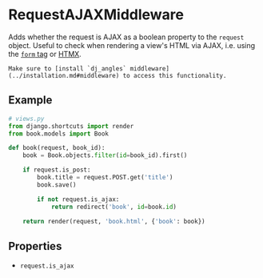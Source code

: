 # RequestAJAXMiddleware

Adds whether the request is AJAX as a boolean property to the `request` object. Useful to check when rendering a view's HTML via AJAX, i.e. using the [`form` tag](../tag-elements.md#form) or [HTMX](https://htmx.org/).

```{note}
Make sure to [install `dj_angles` middleware](../installation.md#middleware) to access this functionality.
```

## Example

```python
# views.py
from django.shortcuts import render
from book.models import Book

def book(request, book_id):        
    book = Book.objects.filter(id=book_id).first()

    if request.is_post:
        book.title = request.POST.get('title')
        book.save()

        if not request.is_ajax:
            return redirect('book', id=book.id)

    return render(request, 'book.html', {'book': book})
```

## Properties

- `request.is_ajax`
